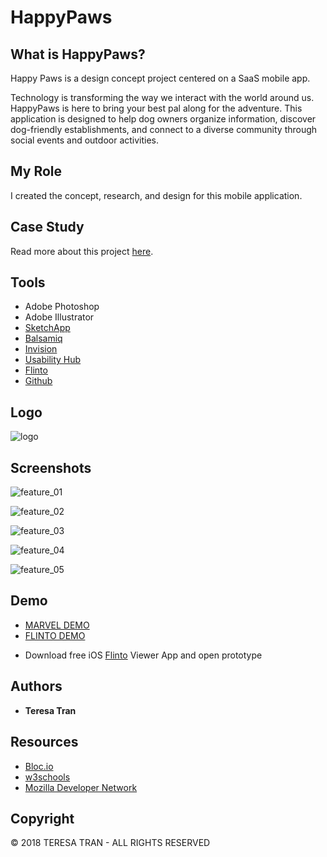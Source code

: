 # HappyPaws

## What is HappyPaws?
Happy Paws is a design concept project centered on a SaaS mobile app. 

Technology is transforming the way we interact with the world around us. HappyPaws is here to bring your best pal along for the adventure. This application is designed to help dog owners organize information, discover dog-friendly establishments, and connect to a diverse community through social events and outdoor activities.

## My Role
I created the concept, research, and design for this mobile application. 

## Case Study
Read more about this project [here](http://teresatran.co/cs-happypaws.html).


## Tools
* Adobe Photoshop
* Adobe Illustrator
* [SketchApp](https://www.sketchapp.com/)
* [Balsamiq](https://balsamiq.com/)
* [Invision](https://www.invisionapp.com/home)
* [Usability Hub](https://usabilityhub.com/)
* [Flinto](https://www.flinto.com/)
* [Github](https://github.com/)

## Logo
![logo](https://github.com/tranteresa/cs_happypaws/blob/master/readme_assets/logo.png)


## Screenshots

![feature_01](https://github.com/tranteresa/cs_happypaws/blob/master/readme_assets/feature_01.png)

![feature_02](https://github.com/tranteresa/cs_happypaws/blob/master/readme_assets/feature_02.png)

![feature_03](https://github.com/tranteresa/cs_happypaws/blob/master/readme_assets/feature_03.png)

![feature_04](https://github.com/tranteresa/cs_happypaws/blob/master/readme_assets/feature_04.png)

![feature_05](https://github.com/tranteresa/cs_happypaws/blob/master/readme_assets/feature_05.png)



## Demo
* [MARVEL DEMO](https://marvelapp.com/dc595f9)
* [FLINTO DEMO](https://goo.gl/RWfVxg)
 - Download free iOS [Flinto](https://itunes.apple.com/us/app/flinto/id972238373?mt=8) Viewer App and open prototype 

## Authors

* **Teresa Tran**

## Resources
* [Bloc.io](https://www.bloc.io/?utm_campaign=search_bloc_brand&utm_adgroup=blockio---desktop-exact&utm_content=desktop&utm_term=bloc-io_exact&utm_source=adwords&utm_medium=cpc&gclid=EAIaIQobChMIorS7sISt2wIVV7jACh1BcA_KEAAYASAAEgIPFPD_BwE)
* [w3schools](https://www.w3schools.com/)
* [Mozilla Developer Network](https://developer.mozilla.org/en-US/)
 
 
## Copyright
© 2018 TERESA TRAN -  ALL RIGHTS RESERVED
